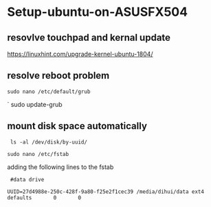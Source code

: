 # Setup-ubuntu-on-ASUSFX504
## resovlve touchpad and kernal update
https://linuxhint.com/upgrade-kernel-ubuntu-1804/

## resolve reboot problem

`sudo nano /etc/default/grub`

` sudo update-grub

## mount disk space automatically 
` ls -al /dev/disk/by-uuid/`

`sudo nano /etc/fstab`

adding the following lines to the fstab

` #data drive`

`UUID=27d4988e-250c-428f-9a80-f25e2f1cec39 /media/dihui/data ext4 defaults       0       0`
